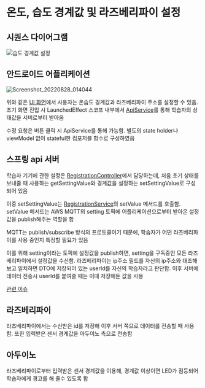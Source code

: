 # 온도, 습도 경계값 및 라즈베리파이 설정
## 시퀀스 다이어그램
![습도 경계값 설정](https://user-images.githubusercontent.com/29668913/187167407-ac64a6d1-1135-47ea-96ac-2e18ef777243.jpg)
## 안드로이드 어플리케이션
![Screenshot_20220828_014044](https://user-images.githubusercontent.com/29668913/187167703-8b7922c6-aae4-4c2a-8cb3-73b83aa780f1.png)

위와 같은 [UI 화면](https://github.com/veryneuron/study_mate_project/blob/android_app_dev/android_app/app/src/main/java/com/studymate/application/ui/main/UserMachine.kt)에서 사용자는 온습도 경계값과 라즈베리파이 주소를 설정할 수 있음. 초기 화면 진입 시 LaunchedEffect 스코프 내부에서 [ApiService](https://github.com/veryneuron/study_mate_project/blob/android_app_dev/android_app/app/src/main/java/com/studymate/application/service/ApiService.kt)를 통해 학습자의 상태값을 서버로부터 받아옴

수정 요청은 버튼 클릭 시 ApiService를 통해 가능함. 별도의 state holder나 viewModel 없이 stateful한 컴포저블 함수로 구성하였음

## 스프링 api 서버
학습자 기기에 관한 설정은 [RegistrationController](https://github.com/veryneuron/study_mate_project/blob/server_dev/server/api/src/main/java/com/studymate/api/user/controller/RegistrationController.java)에서 담당하는데, 처음 초기 상태를 보내줄 때 사용하는 getSettingValue와 경계값을 설정하는 setSettingValue로 구성되어 있음

이중 setSettingValue는 [RegistrationService](https://github.com/veryneuron/study_mate_project/blob/server_dev/server/api/src/main/java/com/studymate/api/user/service/RegistrationService.java)의 setValue 메서드를 호출함. setValue 메서드는 AWS MQTT의 setting 토픽에 어플리케이션으로부터 받아온 설정값을 publish해주는 역할을 함

MQTT는 publish/subscribe 방식의 프로토콜이기 때문에, 학습자가 어떤 라즈베리파이를 사용 중인지 특정할 필요가 있음

이를 위해 setting이라는 토픽에 설정값을 publish하면, setting을 구독중인 모든 라즈베리파이에서 설정값을 수신함. 라즈베리파이는 ip주소 필드를 자신의 ip주소와 대조해 보고 일치하면 DTO에 저장되어 있는 userId를 자신의 학습자라고 판단함. 이후 서버에 데이터 전송시 userId를 붙여줄 때는 이때 저장해둔 값을 사용

[관련 이슈](https://github.com/veryneuron/study_mate_project/issues/4)

## 라즈베리파이
라즈베리파이에서는 수신받은 id를 저장해 이후 서버 쪽으로 데이터를 전송할 때 사용함. 또한 입력받은 센서 경계값을 아두이노 측으로 전송함

## 아두이노
라즈베리파이로부터 입력받은 센서 경계값을 이용해, 경계값 이상이면 LED가 점등되어 학습자에게 경고를 해 줄수 있도록 함
